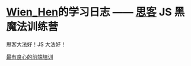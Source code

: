 # [Wien_Hen](https://github.com/wien-wyc)的学习日志 —— [思客](http://sike.io) JS 黑魔法训练营
思客大法好！JS 大法好！

[最有良心的前端培训](sike.io)
